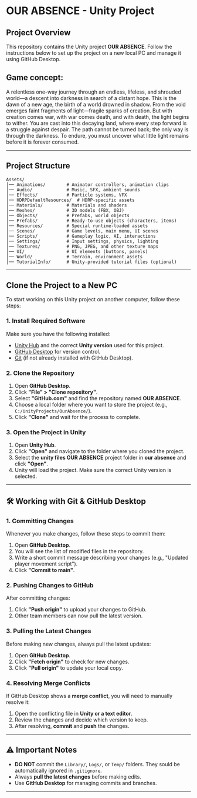 # OUR ABSENCE - Unity Project

## Project Overview

This repository contains the Unity project **OUR ABSENCE**. Follow the instructions below to set up the project on a new local PC and manage it using GitHub Desktop.

 ## Game concept:
A relentless one-way journey through an endless, lifeless, and shrouded world—a descent into darkness in search of a distant hope.
This is the dawn of a new age, the birth of a world drowned in shadow. From the void emerges faint fragments of light—fragile sparks of creation. But with creation comes war, with war comes death, and with death, the light begins to wither.
You are cast into this decaying land, where every step forward is a struggle against despair. The path cannot be turned back; the only way is through the darkness. To endure, you must uncover what little light remains before it is forever consumed.

---

## Project Structure

```
Assets/
│── Animations/        # Animator controllers, animation clips
│── Audio/             # Music, SFX, ambient sounds
│── Effects/           # Particle systems, VFX
│── HDRPDefaultResources/  # HDRP-specific assets
│── Materials/         # Materials and shaders
│── Meshes/            # 3D models (FBX, OBJ)
│── Objects/           # Prefabs, world objects
│── Prefabs/           # Ready-to-use objects (characters, items)
│── Resources/         # Special runtime-loaded assets
│── Scenes/            # Game levels, main menu, UI scenes
│── Scripts/           # Gameplay logic, AI, interactions
│── Settings/          # Input settings, physics, lighting
│── Textures/          # PNG, JPEG, and other texture maps
│── UI/                # UI elements (buttons, panels)
│── World/             # Terrain, environment assets
│── TutorialInfo/      # Unity-provided tutorial files (optional)
```

---

## Clone the Project to a New PC

To start working on this Unity project on another computer, follow these steps:

### **1. Install Required Software**

Make sure you have the following installed:

- [Unity Hub](https://unity.com/) and the correct **Unity version** used for this project.
- [GitHub Desktop](https://desktop.github.com/) for version control.
- [Git](https://git-scm.com/) (if not already installed with GitHub Desktop).

### **2. Clone the Repository**

1. Open **GitHub Desktop**.
2. Click **"File" > "Clone repository"**.
3. Select **"GitHub.com"** and find the repository named **OUR ABSENCE**.
4. Choose a local folder where you want to store the project (e.g., `C:/UnityProjects/OurAbsence/`).
5. Click **"Clone"** and wait for the process to complete.

### **3. Open the Project in Unity**

1. Open **Unity Hub**.
2. Click **"Open"** and navigate to the folder where you cloned the project.
3. Select the **unity files OUR ABSENCE** project folder in **our absence** and click **"Open"**.
4. Unity will load the project. Make sure the correct Unity version is selected.

---

## 🛠 Working with Git & GitHub Desktop

### **1. Committing Changes**

Whenever you make changes, follow these steps to commit them:

1. Open **GitHub Desktop**.
2. You will see the list of modified files in the repository.
3. Write a short commit message describing your changes (e.g., "Updated player movement script").
4. Click **"Commit to main"**.

### **2. Pushing Changes to GitHub**

After committing changes:

1. Click **"Push origin"** to upload your changes to GitHub.
2. Other team members can now pull the latest version.

### **3. Pulling the Latest Changes**

Before making new changes, always pull the latest updates:

1. Open **GitHub Desktop**.
2. Click **"Fetch origin"** to check for new changes.
3. Click **"Pull origin"** to update your local copy.

### **4. Resolving Merge Conflicts**

If GitHub Desktop shows a **merge conflict**, you will need to manually resolve it:

1. Open the conflicting file in **Unity or a text editor**.
2. Review the changes and decide which version to keep.
3. After resolving, **commit** and **push** the changes.

---

## ⚠ Important Notes

- **DO NOT** commit the `Library/`, `Logs/`, or `Temp/` folders. They sould be automatically ignored in `.gitignore`.
- Always **pull the latest changes** before making edits.
- Use **GitHub Desktop** for managing commits and branches.

---
